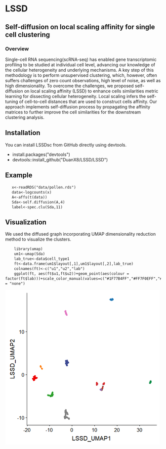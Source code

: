 # LSSD

## Self-diffusion on local scaling affinity for single cell clustering
### Overview
Single-cell RNA sequencing(scRNA-seq) has enabled gene transcriptomic profiling to be studied at individual cell level, advancing our knowledge of the cellular heterogeneity and underlying mechanisms. A key step of this methodology is to perform unsupervised clustering, which, however, often suffers challenges of zero count observations, high level of noise, as well as high dimensionality. To overcome the challenges, we proposed self-diffusion on local scaling affinity (LSSD) to enhance cells similarities metric learning for dissecting cellular heterogeneity. Local scaling infers the self-tuning of cell-to-cell distances that are used to construct cells affinity. Our approach implements self-diffusion process by propagating the affinity matrices to further improve the cell similarities for the downstream clustering analysis.
## Installation

You can install LSSDsc from GitHub directly using devtools.
- install.packages("devtools")
- devtools::install_github("DuanX8/LSSD/LSSD")

## Example
  ```
	 x<-readRDS("data/pollen.rds")
	 data<-logcounts(x)
	 A<-affs(t(data))
	 Sda<-self.diffusion(A,4)
	 label<-spec.clu(Sda,11)

 ```
## Visualization
We used the diffused graph incorporating UMAP dimensionality reduction method to visualize the clusters.

  ```
	  library(umap)
	  um1<-umap(Sda)
	  lab_true<-data$cell_type1
	  ft<-data.frame(um1$layout[,1],um1$layout[,2],lab_true)
	  colnames(ft)<-c("u1","u2","lab")
	  ggplot(ft, aes(ft$u1,ft$u2))+geom_point(aes(colour = factor(ft$lab)))+scale_color_manual(values=c("#1F77B4FF","#FF7F0EFF","#2CA02CFF","#D62728FF","#9467BDFF","#8C564BFF","#E377C2FF","#7F7F7FFF"))+labs(x="LSSD_UMAP1",y="LSSD_UMAP2")+theme(legend.position = "none")

 ```
 
 ![visualization](img/LSSD_umap.png)
